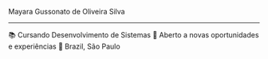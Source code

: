 Mayara Gussonato de Oliveira Silva
___________________________________________________________________________________________________________________________________________________________________________________

📚 Cursando Desenvolvimento de Sistemas
🧐 Aberto a novas oportunidades e experiências
📌 Brazil, São Paulo

<!---
MayaGussonato/MayaGussonato é um repositório ✨ especial ✨ porque seu `README.md` (este arquivo) aparece em seu perfil do GitHub.
Você pode clicar no link Visualizar para ver suas alterações.
--->
